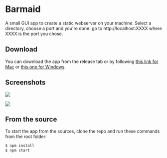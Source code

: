 # Barmaid

A small GUI app to create a static webserver on your machine. Select a directory, choose a port and you're done: go to http://localhost:XXXX where XXXX is the port you chose.

## Download

You can download the app from the release tab or by following [this link for Mac](https://github.com/BenjaminBini/barmaid/releases/download/v1.0.0/barmaid.app.zip) or [this one for Windows](https://github.com/BenjaminBini/barmaid/releases/download/v1.0.0/barmaid-win32-x64.zip).

## Screenshots

![](http://static.bini.io/barmaid/screenshots/barmaid-tray.png)

![](http://static.bini.io/barmaid/screenshots/barmaid-window.png)

## From the source

To start the app from the sources, clone the repo and run these commands from the root folder:

```sh
$ npm install
$ npm start
```
